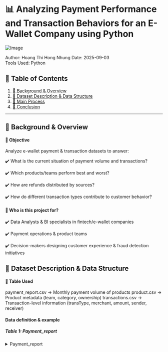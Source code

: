# 📊 Analyzing Payment Performance and Transaction Behaviors for an E-Wallet Company using Python  
![Image](https://github.com/user-attachments/assets/0d4a7fd2-2793-4939-b0ec-40ddf311121f)

Author: Hoang Thi Hong Nhung 
Date: 2025-09-03  
Tools Used: Python

## 📑 Table of Contents  
1. [📌 Background & Overview](#-background--overview)  
2. [📂 Dataset Description & Data Structure](#-dataset-description--data-structure)  
3. [🔎 Main Process](#-main--process)
4. [🎯 Conclusion](#-conclusion)

---

## 📌 Background & Overview  
#### 🎯 Objective
Analyze e-wallet payment & transaction datasets to answer:

✔️ What is the current situation of payment volume and transactions?

✔️ Which products/teams perform best and worst?

✔️ How are refunds distributed by sources?

✔️ How do different transaction types contribute to customer behavior?

#### 👤 Who is this project for?

✔️ Data Analysts & BI specialists in fintech/e-wallet companies

✔️ Payment operations & product teams

✔️ Decision-makers designing customer experience & fraud detection initiatives

## 📂 Dataset Description & Data Structure  
#### 📌 Table Used  
payment_report.csv → Monthly payment volume of products
product.csv → Product metadata (team, category, ownership)
transactions.csv → Transaction-level information (transType, merchant, amount, sender, receiver)

#### Data definition & example
##### Table 1: Payment_report
<details>
  <summary>Payment_report</summary>
| Column Name | Data Type | Description                          |
| ----------- | --------- | ------------------------------------ |
| product\_id | INT       | Unique identifier for each product   |
| category    | TEXT      | Product category (e.g., PXXXXXB)     |
| team\_own   | TEXT      | The team responsible for the product |
<details>
<details>
  <summary>Example:</summary>
  
| product\_id | category | team\_own |
| ----------- | -------- | --------- |
| 17          | PXXXXXB  | ASD       |
| 18          | PXXXXXB  | ASD       |
| 20          | PXXXXXB  | ASD       |
<details>
  
##### Table 2: Payment Report Table
<details>
  <summary>Payment Report Table</summary>
| Column Name    | Data Type | Description                               |
| -------------- | --------- | ----------------------------------------- |
| report\_month  | DATE      | Month of report (YYYY-MM)                 |
| payment\_group | TEXT      | Type of payment (e.g., payment, refund)   |
| product\_id    | INT       | Reference to product\_id in Product Table |
| source\_id     | INT       | Source identifier of payment              |
| volume         | FLOAT     | Total payment volume                      |
<details>

<details>
  <summary>Example</summary>
  
| report\_month | payment\_group | product\_id | source\_id | volume    |
| ------------- | -------------- | ----------- | ---------- | --------- |
| 2023-01       | payment        | 12          | 45         | 624110375 |
| 2023-01       | payment        | 17          | 45         | 335715113 |
<details>

##### Table 3: Transactions Table
<details>
  <summary>Transactions Table</summary>
| Column Name     | Data Type | Description                         |
| --------------- | --------- | ----------------------------------- |
| transaction\_id | BIGINT    | Unique ID for each transaction      |
| merchant\_id    | INT       | Identifier of merchant              |
| volume          | FLOAT     | Transaction amount                  |
| transType       | INT       | Transaction type code               |
| transStatus     | INT       | Status of transaction (1 = success) |
| sender\_id      | FLOAT     | Sender’s customer ID                |
| receiver\_id    | FLOAT     | Receiver’s customer ID              |
| extra\_info     | TEXT      | Additional metadata                 |
| timeStamp       | BIGINT    | Unix timestamp of transaction       |
<details>

<details>
  <summary>Example:</summary>
| transaction\_id | merchant\_id | volume | transType | transStatus | sender\_id | receiver\_id | timeStamp     |
| --------------- | ------------ | ------ | --------- | ----------- | ---------- | ------------ | ------------- |
| 3002692434      | 5            | 100000 | 24        | 1           | 10199794   | 199794       | 1682932054455 |
| 3002692437      | 305          | 20000  | 2         | 1           | 14022211   | 14022211     | 1682932054912 |
<details>
  
## ⚒️ Main Process
#### 3.1. Exploratory Data Analysis (EDA)  

#### 3.2. Data Cleaning & Preprocessing
**Payment_enriched**

*Missing data:*
- category: 22 null values => Change to others
- team_own: 22 null values => Change to others

*incorrect data types*
- report_month (type: object) => Action: Change to datetime
- source_id (type: int64) => Action: Change to strings
- product_id (type: int64) => Action: Change to strings

**Transactions**

*Duplicate data*
- transaction_id => Action: Drop duplicate data

*Missing data:*
- sender_id: 49059 null values => No Action as senders could be already deleted in system
- receiver_id: 164795 null values => Action: Delete rows with receiver_id null as receiver information could be
- extra_info: 1317907 null values => No Action

*Incorrect data types*
- transaction_id (type: int64) => Action: Change to strings
- merchant_id (type: int64) => Action: Change to strings
- transType (type: int64) => Action: Change to strings
- transStatus (type: int64) => Action: Change to strings
- sender_id (type: float64) => Action: Change to strings
- receiver_id (type: float64) => Action: Change to strings
- timestamp (type: object) => Action: Change to datetime

#### 3️.3. Data wrangling
| # | Business Question | Purpose | Answer | Analysis / Insight |
|---|---------|---------|--------|------------------|
| 3.3.1 | Which **3 product_ids** have the highest payment volume? | Identify top-performing products by revenue | 1976: 61,797,583,647<br>429: 14,667,676,567<br>372: 13,713,658,515 | These products generate the majority of payment volume. Focus on their operational efficiency and monitoring. |
| 3.3.2 | Are there any products that are **owned by multiple teams**? | Ensure **1 product → 1 team** rule is maintained | No | All products comply with ownership rules, ensuring accountability and simplifying performance tracking. |
| 3.3.3 | Which **team has the lowest performance** since Q2 2023? Which category contributes least to that team? | Identify underperforming teams and weak product categories for targeted improvement | Team: APS<br>Lowest contributing category: 25,232,438 | APS team may need operational support or process improvement. Focus on the low-contributing category to boost overall performance. |
| 3.3.4 | Among **refund transactions**, which **source_id** contributes the most? | Understand refund sources for risk/fraud monitoring | Source_id: 38 | This source accounts for the highest refund volume. Recommend investigating patterns and potential operational bottlenecks. |
| 3.3.5 | How to **classify transaction types** based on `transType` and `merchant_id`? | Standardize transaction types for downstream analysis | Rules:<br>- transType=2 & merchant_id=1205 → Bank Transfer Transaction<br>- transType=2 & merchant_id=2260 → Withdraw Money Transaction<br>- transType=2 & merchant_id=2270 → Top Up Money Transaction<br>- transType=2 & others → Payment Transaction<br>- transType=8 & merchant_id=2250 → Transfer Money Transaction<br>- transType=8 & others → Split Bill Transaction<br>- Remaining → Invalid | Classification enables aggregation by type, facilitating analysis of customer behavior and operational performance. |
| 3.3.6 | For each transaction type (excluding invalids), what are **total transactions, volume, senders, and receivers**? | Measure activity and revenue contribution per transaction type | **Bank Transfer Transaction:** 14,004 tx, 10,061,351,762 volume, 9,271 senders/receivers<br>**Payment Transaction:** 260,335 tx, 34,385,618,147 volume, 113,298 receivers, 102,995 senders<br>**Split Bill Transaction:** 1,376 tx, 4,901,464 volume, 572 receivers, 1,323 senders<br>**Top Up Money Transaction:** 290,498 tx, 108,605,618,829 volume, 110,409 senders/receivers<br>**Transfer Money Transaction:** 341,173 tx, 37,032,880,492 volume, 34,585 receivers, 39,021 senders<br>**Withdraw Money Transaction:** 33,725 tx, 23,418,181,420 volume, 24,814 senders/receivers | Top contributors in volume are **Top Up Money** and **Payment Transactions**. Split Bill transactions are few but may indicate niche usage. Bank Transfer and Withdraw are smaller in volume but may involve higher-value transfers. Understanding distribution helps product strategy and operational focus. |


## 🎯 Conclusion
This analysis of e-wallet payments and transactions provides the following key insights:

- **Top-performing products:** A small number of products contribute the majority of payment volume. Monitoring these key products ensures efficient resource allocation and focus.

- **Team performance:** All products comply with the “1 product → 1 team” rule. The APS team shows the lowest performance since Q2 2023, with one category contributing least, highlighting areas for operational improvement.

- **Refunds:** Source_id 38 dominates refund transactions, indicating a potential area for operational attention or risk management.

- **Transaction behavior:**  
  - **Top Up Money** and **Payment transactions** account for the largest volumes.  
  - **Bank Transfer, Withdraw, and Split Bill transactions** are smaller in volume but may involve high-value or niche activity.  
  - Classifying transactions by type enables better understanding of customer behavior and team performance.

**Overall**, combining payment volume analysis, team performance assessment, and transaction-type classification provides actionable insights for:  

1. Identifying underperforming teams and product categories  
2. Vendor/product strategy optimization  
3. Refund and fraud risk monitoring  
4. Enhancing the overall customer transaction experience




